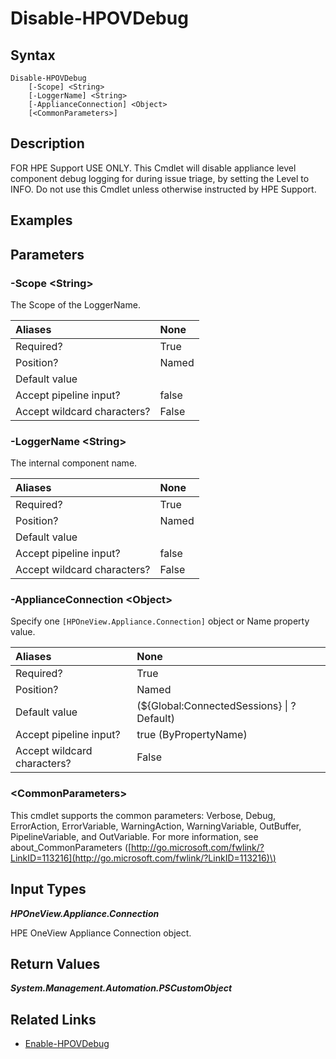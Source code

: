 ﻿---
description: Disable specific appliance-level component debug logging.
---

# Disable-HPOVDebug

## Syntax

```text
Disable-HPOVDebug
    [-Scope] <String>
    [-LoggerName] <String>
    [-ApplianceConnection] <Object>
    [<CommonParameters>]
```

## Description

FOR HPE Support USE ONLY.  This Cmdlet will disable appliance level component debug logging for during issue triage, by setting the Level to INFO.  Do not use this Cmdlet unless otherwise instructed by HPE Support.

## Examples

## Parameters

### -Scope &lt;String&gt;

The Scope of the LoggerName.

| Aliases | None |
| :--- | :--- |
| Required? | True |
| Position? | Named |
| Default value |  |
| Accept pipeline input? | false |
| Accept wildcard characters? | False |

### -LoggerName &lt;String&gt;

The internal component name.

| Aliases | None |
| :--- | :--- |
| Required? | True |
| Position? | Named |
| Default value |  |
| Accept pipeline input? | false |
| Accept wildcard characters? | False |

### -ApplianceConnection &lt;Object&gt;

Specify one `[HPOneView.Appliance.Connection]` object or Name property value.

| Aliases | None |
| :--- | :--- |
| Required? | True |
| Position? | Named |
| Default value | (${Global:ConnectedSessions} &vert; ? Default) |
| Accept pipeline input? | true (ByPropertyName) |
| Accept wildcard characters? | False |

### &lt;CommonParameters&gt;

This cmdlet supports the common parameters: Verbose, Debug, ErrorAction, ErrorVariable, WarningAction, WarningVariable, OutBuffer, PipelineVariable, and OutVariable. For more information, see about\_CommonParameters \([http://go.microsoft.com/fwlink/?LinkID=113216](http://go.microsoft.com/fwlink/?LinkID=113216)\)

## Input Types

_**HPOneView.Appliance.Connection**_

HPE OneView Appliance Connection object.

## Return Values

_**System.Management.Automation.PSCustomObject**_



## Related Links

* [Enable-HPOVDebug](enable-hpovdebug.md)
